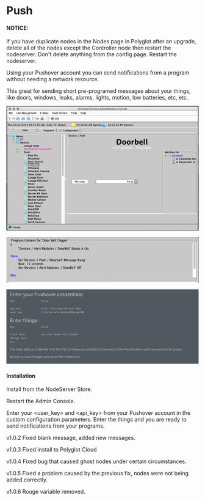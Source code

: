 # Push

#### NOTICE:

If you have duplicate nodes in the Nodes page in Polyglot after an upgrade, delete all of the nodes except the Controller node then restart the nodeserver. Don't delete anything from the config page. Restart the nodeserver.

Using your Pushover account you can send notifications from a program without needing a network resource.

This great for sending short pre-programed messages about your things, like doors, windows, leaks, alarms, lights, motion, low batteries, etc, etc.

![Pushpic](https://github.com/markv58/github.io/blob/master/Pushpic.png)

![DBpic](https://github.com/markv58/github.io/blob/master/DBpic.png)


![PushConf](https://github.com/markv58/github.io/blob/master/PushConfigHelp.png)

#### Installation

Install from the NodeServer Store.

Restart the Admin Console.

Enter your <user_key> and <api_key> from your Pushover account in the custom configuration parameters. Enter the things and
you are ready to send notifications from your programs.

v1.0.2 Fixed blank message, added new messages.

v1.0.3 Fixed install to Polyglot Cloud

v1.0.4 Fixed bug that caused ghost nodes under certain circumstances.

v1.0.5 Fixed a problem caused by the previous fix, nodes were not being added correctly.

v1.0.6 Rouge variable removed.
